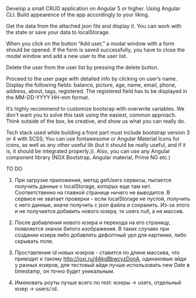 Develop a small CRUD application on Angular 5 or higher. Using Angular CLI. Build
appearence of the app accordingly to your liking.

Get the data from the attached json file and display it.
You can work with the state or save your data to localStorage.

When you click on the button “Add user,” a modal window with a form should be
opened. If the form is saved successfully, you have to close the modal window and add a
new user to the user list.

Delete the user from the user list by pressing the delete button.

Proceed to the user page with detailed info by clicking on user’s name. Display the
following fields: balance, picture, age, name, email, phone, address, about, tags,
registered. The registered field has to be displayed in the MM-DD-YYYY HH-mm
format.

It’s highly recommend to customize bootsrap with overwrite variables.
We don't want you to solve this task using the easiest, common approach. Think outside
of the box, be creative, and show us what you can really do.

Tech stack used while building a front part must include bootstrap version 3 or 4 with
SCSS; You can use fontawesome or Angular Material Icons for icons, as well as any
other useful lib (but it should be really useful, and if it is, it should be integrated
properly.)). Also, you can use any Angular component library (NGX Bootstrap, Angular
material, Prime NG etc.)



TO DO

1) При загрузке приложения, метод getUsers сервисы, пытается получить данные с localStorage, которых еще там нет. Соответственно на главной странице ничего не выводится. В сервисе не хватает проверки - если localStorage не пустой, получить с него данные, иначе получить с json файла и сохранить.
Из-за этого и не получается добавить нового юзера, тк users null, а не массив.

2) После добавления нового юзера и перехода на его страницу, появляется значок битого изображения. В таких случаях при создании юзера либо добавлять дефолтный урл для картинки, либо скрывать поле.

3) Проставление id новых юзеров - ставится по длине массива, что приводит к такому http://joxi.ru/4AkgBbwcyzDonA, одинаковые айди у разных юзеров, для тестовый айди лучше использовать new Date в timestamp, он точно будет уникальным.

4) Именовать роуты  лучше всего по rest: юзеры -> users, отдельный юзер -> users/:id. 
